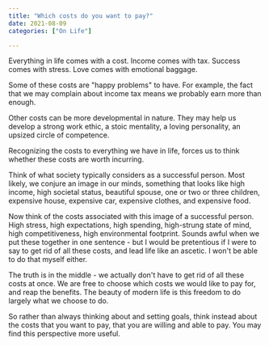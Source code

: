 ```yaml
---
title: "Which costs do you want to pay?"
date: 2021-08-09
categories: ["On Life"]

---
```


Everything in life comes with a cost. Income comes with tax. Success comes with stress. Love comes with emotional baggage.

Some of these costs are "happy problems" to have. For example, the fact that we may complain about income tax means we probably earn more than enough.

Other costs can be more developmental in nature. They may help us develop a strong work ethic, a stoic mentality, a loving personality, an upsized circle of competence.

Recognizing the costs to everything we have in life, forces us to think whether these costs are worth incurring.

Think of what society typically considers as a successful person. Most likely, we conjure an image in our minds, something that looks like high income, high societal status, beautiful spouse, one or two or three children, expensive house, expensive car, expensive clothes, and expensive food.

Now think of the costs associated with this image of a successful person. High stress, high expectations, high spending, high-strung state of mind, high competitiveness, high environmental footprint. Sounds awful when we put these together in one sentence - but I would be pretentious if I were to say to get rid of all these costs, and lead life like an ascetic. I won't be able to do that myself either.

The truth is in the middle - we actually don't have to get rid of all these costs at once. We are free to choose which costs we would like to pay for, and reap the benefits. The beauty of modern life is this freedom to do largely what we choose to do. 

So rather than always thinking about and setting goals, think instead about the costs that you want to pay, that you are willing and able to pay. You may find this perspective more useful.